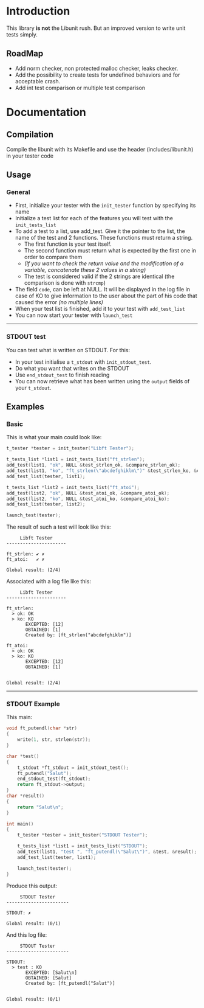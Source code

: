 # Introduction
This library **is not** the Libunit rush. But an improved version to write unit tests simply.
## RoadMap
- Add norm checker, non protected malloc checker, leaks checker.
- Add the possibility to create tests for undefined behaviors and for acceptable crash.
- Add int test comparison or multiple test comparison
# Documentation
## Compilation
Compile the libunit with its Makefile and use the header (includes/libunit.h) in your tester code
## Usage
### General
- First, initialize your tester with the `init_tester` function by specifying its name
- Initialize a test list for each of the features you will test with the `init_tests_list`
- To add a test to a list, use add_test. Give it the pointer to the list, the name of the test and 2 functions. These functions must return a string.
  - The first function is your test itself.
  - The second function must return what is expected by the first one in order to compare them
  - _(If you want to check the return value and the modification of a variable, concatenate these 2 values in a string)_
  - The test is considered valid if the 2 strings are identical (the comparison is done with `strcmp`)
- The field `code`, can be left at NULL. It will be displayed in the log file in case of KO to give information to the user about the part of his code that caused the error _(no multiple lines)_
- When your test list is finished, add it to your test with `add_test_list`
- You can now start your tester with `launch_test`
---
### STDOUT test
You can test what is written on STDOUT. For this:
- In your test initialise a `t_stdout` with `init_stdout_test`.
- Do what you want that writes on the STDOUT
- Use `end_stdout_test` to finish reading
- You can now retrieve what has been written using the `output` fields of your `t_stdout`.
## Examples
### Basic
This is what your main could look like:
```c
t_tester *tester = init_tester("Libft Tester");

t_tests_list *list1 = init_tests_list("ft_strlen");
add_test(list1, "ok", NULL &test_strlen_ok, &compare_strlen_ok);
add_test(list1, "ko", "ft_strlen(\"abcdefghiklm\")" &test_strlen_ko, &compare_strlen_ko);
add_test_list(tester, list1);

t_tests_list *list2 = init_tests_list("ft_atoi");
add_test(list2, "ok", NULL &test_atoi_ok, &compare_atoi_ok);
add_test(list2, "ko", NULL &test_atoi_ko, &compare_atoi_ko);
add_test_list(tester, list2);

launch_test(tester);
```
The result of such a test will look like this:
```
     Libft Tester     
----------------------

ft_strlen: ✔ ✗
ft_atoi:   ✔ ✗

Global result: (2/4)
```
Associated with a log file like this:
```
     Libft Tester     
----------------------

ft_strlen:
  > ok: OK
  > ko: KO
       EXCEPTED: [12]
       OBTAINED: [1]
	   Created by: [ft_strlen("abcdefghiklm")]

ft_atoi:
  > ok: OK
  > ko: KO
       EXCEPTED: [12]
       OBTAINED: [1]


Global result: (2/4)
```
---
### STDOUT Example
This main:
```c
void ft_putendl(char *str)
{
	write(1, str, strlen(str));
}

char *test()
{
	t_stdout *ft_stdout = init_stdout_test();
	ft_putendl("Salut");
	end_stdout_test(ft_stdout);
	return ft_stdout->output;
}
char *result()
{
	return "Salut\n";
}

int main()
{
	t_tester *tester = init_tester("STDOUT Tester");

	t_tests_list *list1 = init_tests_list("STDOUT");
	add_test(list1, "test ", "ft_putendl(\"Salut\")", &test, &result);
	add_test_list(tester, list1);

	launch_test(tester);
}
```
Produce this output:
```
     STDOUT Tester     
-----------------------

STDOUT: ✗

Global result: (0/1)
```
And this log file:
```
     STDOUT Tester     
-----------------------

STDOUT:
  > test : KO
       EXCEPTED: [Salut\n]
       OBTAINED: [Salut]
       Created by: [ft_putendl("Salut")]


Global result: (0/1)
```